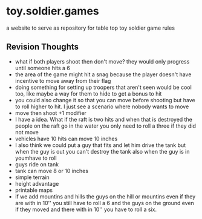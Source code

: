 # toy.soldier.games
a website to serve as repository for table top toy soldier game rules

## Revision Thoughts
 - what if both players shoot then don't move? they would only progress until someone hits a 6
 - the area of the game might hit a snag because the player doesn't have incentive to move away from their flag
 - doing something for setting up troopers that aren't seen would be cool too, like maybe a way for them to hide to get a bonus to hit
 - you could also change it so that you can move before shooting but have to roll higher to hit. I just see a scenario where nobody wants to move 
 - move then shoot +1 modifier
 - I have a idea. What if the raft is two hits and when that is destroyed the people on the raft go in the water you only need to roll a three if they did not move
 - vehicles have 10 hits can move 10 inches
 - I also think we could put a guy that fits and let him drive the tank but when the guy is out you can't destroy the tank also when the guy is in youmhave to roll
 - guys ride on tank
 - tank can move 8 or 10 inches
 - simple terrain
 - height advantage
 - printable maps
 - if we add mountins and hills the guys on the hill or mountins even if they are with in 10'' you still have to roll a 6 and the guys on the ground even if they moved and there with in 10'' you have to roll a six.

